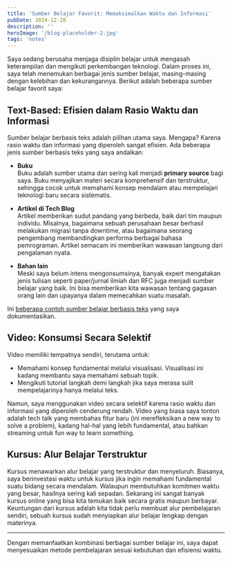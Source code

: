 ```yaml
---
title: 'Sumber Belajar Favorit: Memaksimalkan Waktu dan Informasi'
pubDate: 2024-12-28
description: ''
heroImage: '/blog-placeholder-2.jpg'
tags: 'notes'
---
```


Saya sedang berusaha menjaga disiplin belajar untuk mengasah keterampilan dan mengikuti perkembangan teknologi. Dalam proses ini, saya telah menemukan berbagai jenis sumber belajar, masing-masing dengan kelebihan dan kekurangannya. Berikut adalah beberapa sumber belajar favorit saya:

## Text-Based: Efisien dalam Rasio Waktu dan Informasi

Sumber belajar berbasis teks adalah pilihan utama saya. Mengapa? Karena rasio waktu dan informasi yang diperoleh sangat efisien. Ada beberapa jenis sumber berbasis teks yang saya andalkan:

- **Buku**  
  Buku adalah sumber utama dan sering kali menjadi **primary source** bagi saya. Buku menyajikan materi secara komprehensif dan terstruktur, sehingga cocok untuk memahami konsep mendalam atau mempelajari teknologi baru secara sistematis.

- **Artikel di Tech Blog**  
  Artikel memberikan sudut pandang yang berbeda, baik dari tim maupun individu. Misalnya, bagaimana sebuah perusahaan besar berhasil melakukan migrasi tanpa downtime, atau bagaimana seorang pengembang membandingkan performa berbagai bahasa pemrograman. Artikel semacam ini memberikan wawasan langsung dari pengalaman nyata.

- **Bahan lain**  
  Meski saya belum intens mengonsumsinya, banyak expert mengatakan jenis tulisan seperti paper/jurnal ilmiah dan RFC juga menjadi sumber belajar yang baik. Ini bisa memberikan kita wawasan tentang gagasan orang lain dan upayanya dalam memecahkan suatu masalah.

Ini [beberapa contoh sumber belajar berbasis teks](/2024/12/text-resources/) yang saya dokumentasikan.

## Video: Konsumsi Secara Selektif

Video memiliki tempatnya sendiri, terutama untuk:

- Memahami konsep fundamental melalui visualisasi. Visualisasi ini kadang membantu saya memahami sebuah topik.
- Mengikuti tutorial langkah demi langkah jika saya merasa sulit mempelajarinya hanya melalui teks.

Namun, saya menggunakan video secara selektif karena rasio waktu dan informasi yang diperoleh cenderung rendah. Video yang biasa saya tonton adalah tech talk yang membahas fitur baru (ini merefleksikan a new way to solve a problem), kadang hal-hal yang lebih fundamental, atau bahkan streaming untuk fun way to learn something.

##  Kursus: Alur Belajar Terstruktur

Kursus menawarkan alur belajar yang terstruktur dan menyeluruh. Biasanya, saya berinvestasi waktu untuk kursus jika ingin memahami fundamental suatu bidang secara mendalam. Walaupun membutuhkan komitmen waktu yang besar, hasilnya sering kali sepadan. Sekarang ini sangat banyak kursus online yang bisa kita temukan baik secara gratis maupun berbayar. Keuntungan dari kursus adalah kita tidak perlu membuat alur pembelajaran sendiri, sebuah kursus sudah menyiapkan alur belajar lengkap dengan materinya.

---

Dengan memanfaatkan kombinasi berbagai sumber belajar ini, saya dapat menyesuaikan metode pembelajaran sesuai kebutuhan dan efisiensi waktu.